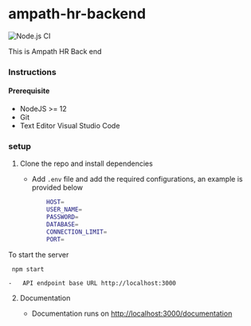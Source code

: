 # ampath-hr-backend

![Node.js CI](https://github.com/AMPATH/ampath-hr-backend/workflows/Node.js%20CI/badge.svg)

This is Ampath HR Back end 


### Instructions

#### Prerequisite 

- NodeJS >= 12
- Git
- Text Editor Visual Studio Code

### setup

1. Clone the repo and install dependencies

    - Add `.env` file and add the required configurations, an example is provided below

        ```sh 
            HOST=
            USER_NAME=
            PASSWORD=
            DATABASE=
            CONNECTION_LIMIT=
            PORT=
        ```

To start the server
```
 npm start

 ```

    -   API endpoint base URL http://localhost:3000

 2. Documentation

    -   Documentation runs on [http://localhost:3000/documentation](http://localhost:3000/documentation)


